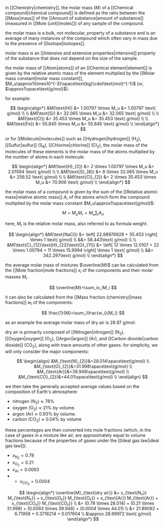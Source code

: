 in [[Chemistry|chemistry]], the molar mass ($M$) of a [[Chemical compound|chemical compound]] is defined as the ratio between the [[Mass|mass]] of the [[Amount of substance|amount of substance]] (measured in [[Mole (unit)|moles]]) of any sample of the compound.

the molar mass is a bulk, not molecular, property of a substance and is an average of many instances of the compound which often vary in mass due to the presence of [[Isotope|isotopes]].

molar mass is an [[Intensive and extensive properties|intensive]] property of the substance that does not depend on the size of the sample.

the molar mass of [[Atom|atoms]] of an [[Chemical element|element]] is given by the relative atomic mass of the element multiplied by the [[Molar mass constant|molar mass constant]], $M_u\approx1\times10^{-3}\space\text{kg}\cdot\text{mol}^{-1}$ (or, $\approx1\space\text{g/mol}$). 

for example:

$$
\begin{align*}
&M(\text{H}) &= 1.00797 \times M_u &= 1.00797 \text{ g/mol} \\
\\
&M(\text{S}) &= 32.065 \times M_u &= 32.065 \text{ g/mol} \\
\\
&M(\text{Cl}) &= 35.453 \times M_u &= 35.453 \text{ g/mol} \\
\\
&M(\text{Fe}) &= 55.845 \times M_u &= 55.845 \text{ g/mol} \\
\end{align*}
$$

or for [[Molecule|molecules]] such as [[Hydrogen|hydrogen]] ($\text{H}_{2}$), [[Sulfur|sulfur]] ($\text{S}_{8}$), [[Chlorine|chlorine]] ($\text{Cl}_{2}$), the molar mass of the molecules of these elements is the molar mass of the atoms multiplied by the number of atoms in each molecule:

$$
\begin{align*}
&M(\text{H}_{2}) &= 2 \times 1.00797 \times M_u &= 2.01594 \text{ g/mol} \\
\\
&M(\text{S}_{8}) &= 8 \times 32.065 \times M_u &= 256.52 \text{ g/mol} \\
\\
&M(\text{Cl}_{2}) &= 2 \times 35.453 \times M_u &= 70.906 \text{ g/mol} \\
\end{align*}
$$

the molar mass of a compound is given by the sum of the [[Relative atomic mass|relative atomic mass]] $A_r$ of the atoms which form the compound multiplied by the molar mass constant $M_u\approx1\space\text{g/mol}$:

$$
M=M_uM_r=M_u\sum_iA_{ri}
$$

here, $M_r$ is the relative molar mass, also referred to as formula weight.

$$
\begin{align*}
&M(\text{NaCl}) &= \left[ 22.98976928 + 35.453 \right] \times 1 \text{ g/mol} \\
&&= 58.443\text{ g/mol} \\
\\
&M(\text{C}_{12}\text{H}_{22}\text{O}_{11}) &= \left[ 12 \times 12.0107 + 22 \times 1.00794 + 11 \times 15.9994 \right] \times 1 \text{ g/mol} \\
&&= 342.297\text{ g/mol} \\
\end{align*}
$$

the average molar mass of mixtures $\overline{M}$ can be calculated from the [[Mole fraction|mole fractions]] $x_i$ of the components and their molar masses $M_i$.

$$
\overline{M}=\sum_ix_iM_i
$$

it can also be calculated from the [[Mass fraction (chemistry)|mass fractions]] $w_i$ of the components:

$$
\frac{1}{M}=\sum_i\frac{w_i}{M_i}
$$

as an example the average molar mass of dry air is 28.97 g/mol:

dry air is primarily composed of [[Nitrogen|nitrogen]] ($\text{N}_2$), [[Oxygen|oxygen]] ($\text{O}_2$), [[Argon|argon]] ($\text{Ar}$), and [[Carbon dioxide|carbon dioxide]] ($\text{CO}_2$), along with trace amounts of other gases. for simplicity, we will only consider the major components:

$$
\begin{align}
&M_{\text{N}_{2}}&=28.014\space\text{g/mol} \\
&M_{\text{O}_{2}}&=31.998\space\text{g/mol} \\
&M_{\text{Ar}}&=39.948\space\text{g/mol} \\
&M_{\text{CO}_{2}}&=44.01\space\text{g/mol} \\
\end{align}
$$

we then take the generally accepted average values based on the composition of Earth's atmosphere:

- nitrogen $(\text{N}_2)\approx 78\%$
- oxygen $(\text{O}_2)\approx 21\%$ by volume.
- argon $(\text{Ar})\approx 0.93\%$ by volume.
- carbon $(\text{CO}_2)\approx 0.04\%$ by volume

these percentages are then converted into mole fractions (which, in the case of gases in a mixture like air, are approximately equal to volume fractions because of the properties of gases under the [[Ideal gas law|ideal gas law]]).

- $x_{\text{N}_2}=0.78$
- $x_{\text{O}_2}=0.21$
- $x_{\text{Ar}}=0.0093$
- - $x_{\text{CO}_2}=0.0004$

$$
\begin{align*}
\overline{M}_{\text{dry air}} &= x_{\text{N₂}} M_{\text{N₂}} + x_{\text{O₂}} M_{\text{O₂}} + x_{\text{Ar}} M_{\text{Ar}} + x_{\text{CO₂}} M_{\text{CO₂}} \\
&= (0.78 \times 28.014) + (0.21 \times 31.998) + (0.0093 \times 39.948) + (0.0004 \times 44.01) \\
&= 21.89092 + 6.71958 + 0.3716214 + 0.017604 \\
&\approx 28.99972 \text{ g/mol}
\end{align*}
$$